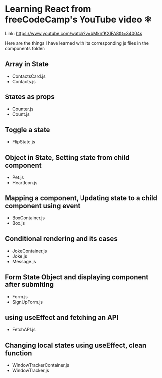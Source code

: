 # Learning React from freeCodeCamp's YouTube video ⚛
 Link: https://www.youtube.com/watch?v=bMknfKXIFA8&t=34004s
 
 Here are the things I have learned with its corresponding js files in the components folder:
 <br>
 
 ## Array in State
 - ContactsCard.js
 - Contacts.js

## States as props
- Counter.js
- Count.js

## Toggle a state
- FlipState.js

## Object in State, Setting state from child component
- Pet.js
- HeartIcon.js

## Mapping a component, Updating state to a child component using event
- BoxContainer.js
- Box.js

## Conditional rendering and its cases
- JokeContainer.js
- Joke.js
- Message.js

## Form State Object and displaying component after submiting
- Form.js
- SignUpForm.js

## using useEffect and fetching an API
- FetchAPI.js

## Changing local states using useEffect, clean function
- WindowTrackerContainer.js
- WindowTracker.js
